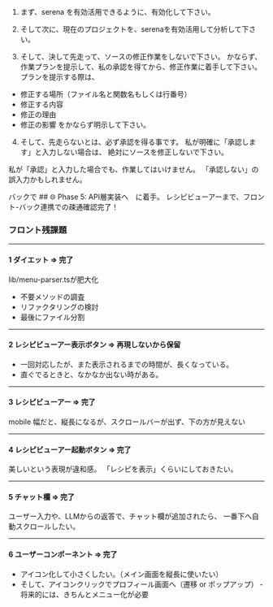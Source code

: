 1. まず、serena を有効活用できるように、有効化して下さい。

2. そして次に、現在のプロジェクトを、serenaを有効活用して分析して下さい。

3. そして、決して先走って、ソースの修正作業をしないで下さい。
かならず、作業プランを提示して、私の承認を得てから、修正作業に着手して下さい。
プランを提示する際は、
- 修正する場所（ファイル名と関数名もしくは行番号）
- 修正する内容
- 修正の理由
- 修正の影響
をかならず明示して下さい。

4. そして、先走らないとは、必ず承認を得る事です。
私が明確に「承認します」と入力しない場合は、
絶対にソースを修正しないで下さい。

私が「承認」と入力した場合でも、作業してはいけません。
「承認しない」の誤入力かもしれません。

バックで ## 🌐 Phase 5: API層実装へ　に着手。
レシピビューアーまで、フロント-バック連携での疎通確認完了！

### フロント残課題
---
#### 1 ダイエット ⇒ 完了

lib/menu-parser.tsが肥大化
- 不要メソッドの調査
- リファクタリングの検討
- 最後にファイル分割

---
#### 2 レシピビューアー表示ボタン ⇒ 再現しないから保留

- 一回対応したが、また表示されるまでの時間が、長くなっている。
- 直ぐでるときと、なかなか出ない時がある。

---
#### 3 レシピビューアー ⇒ 完了

mobile 幅だと、縦長になるが、スクロールバーが出ず、下の方が見えない

---
#### 4 レシピビューアー起動ボタン ⇒ 完了

美しいという表現が違和感。
「レシピを表示」くらいにしておきたい。

---
#### 5 チャット欄 ⇒ 完了

ユーザー入力や、LLMからの返答で、チャット欄が追加されたら、
一番下へ自動スクロールしたい。

---
#### 6 ユーザーコンポーネント ⇒ 完了

- アイコン化して小さくしたい。（メイン画面を縦長に使いたい）
- そして、アイコンクリックでプロフィール画面へ（遷移 or ポップアップ）
‐ 将来的には、きちんとメニュー化が必要



